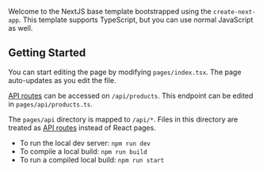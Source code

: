 Welcome to the NextJS base template bootstrapped using the `create-next-app`. This template supports TypeScript, but you can use normal JavaScript as well.

## Getting Started

You can start editing the page by modifying `pages/index.tsx`. The page auto-updates as you edit the file.

[API routes](https://nextjs.org/docs/api-routes/introduction) can be accessed on `/api/products`. This endpoint can be edited in `pages/api/products.ts`.

The `pages/api` directory is mapped to `/api/*`. Files in this directory are treated as [API routes](https://nextjs.org/docs/api-routes/introduction) instead of React pages.

+ To run the local dev server: `npm run dev`
+ To compile a local build: `npm run build`
+ To run a compiled local build: `npm run start`